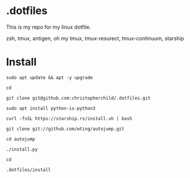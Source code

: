 # .dotfiles

This is my repo for my linux dotfile.

zsh, tmux, antigen, oh my tmux, tmux-resurect, tmux-continuum, starship



# Install

`sudo apt update && apt -y upgrade`

`cd`

`git clone git@github.com:christopherchild/.dotfiles.git`

`sudo apt install python-is-python3`

`curl -fsSL https://starship.rs/install.sh | bash`

`git clone git://github.com/wting/autojump.git`

`cd autojump`

`./install.py`

`cd`

`.dotfiles/install`

